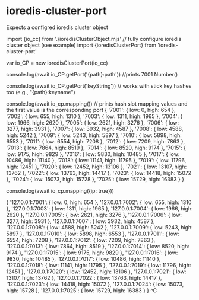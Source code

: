 # ioredis-cluster-port

Expects a configred ioredis cluster object

import {io_cc} from './ioredisClusterObject.mjs' // fully configure ioredis cluster object (see example)
import {ioredisClusterPort} from 'ioredis-cluster-port'

var io_CP = new ioredisClusterPort(io_cc)

console.log(await io_CP.getPort('{path}:path'))
//prints 7001 Number()

console.log(await io_CP.getPort('keyString')) // works with stick key hashes too (e.g., "{path}:keyname")


console.log(await io_cp.mapping())
// prints hash slot mapping values and the first value is the corresponding port
{
  '7001': { low: 0, high: 654 },
  '7002': { low: 655, high: 1310 },
  '7003': { low: 1311, high: 1965 },
  '7004': { low: 1966, high: 2620 },
  '7005': { low: 2621, high: 3276 },
  '7006': { low: 3277, high: 3931 },
  '7007': { low: 3932, high: 4587 },
  '7008': { low: 4588, high: 5242 },
  '7009': { low: 5243, high: 5897 },
  '7010': { low: 5898, high: 6553 },
  '7011': { low: 6554, high: 7208 },
  '7012': { low: 7209, high: 7863 },
  '7013': { low: 7864, high: 8519 },
  '7014': { low: 8520, high: 9174 },
  '7015': { low: 9175, high: 9829 },
  '7016': { low: 9830, high: 10485 },
  '7017': { low: 10486, high: 11140 },
  '7018': { low: 11141, high: 11795 },
  '7019': { low: 11796, high: 12451 },
  '7020': { low: 12452, high: 13106 },
  '7021': { low: 13107, high: 13762 },
  '7022': { low: 13763, high: 14417 },
  '7023': { low: 14418, high: 15072 },
  '7024': { low: 15073, high: 15728 },
  '7025': { low: 15729, high: 16383 }
}


console.log(await io_cp.mapping({ip: true}))

{
  '127.0.0.1:7001': { low: 0, high: 654 },
  '127.0.0.1:7002': { low: 655, high: 1310 },
  '127.0.0.1:7003': { low: 1311, high: 1965 },
  '127.0.0.1:7004': { low: 1966, high: 2620 },
  '127.0.0.1:7005': { low: 2621, high: 3276 },
  '127.0.0.1:7006': { low: 3277, high: 3931 },
  '127.0.0.1:7007': { low: 3932, high: 4587 },
  '127.0.0.1:7008': { low: 4588, high: 5242 },
  '127.0.0.1:7009': { low: 5243, high: 5897 },
  '127.0.0.1:7010': { low: 5898, high: 6553 },
  '127.0.0.1:7011': { low: 6554, high: 7208 },
  '127.0.0.1:7012': { low: 7209, high: 7863 },
  '127.0.0.1:7013': { low: 7864, high: 8519 },
  '127.0.0.1:7014': { low: 8520, high: 9174 },
  '127.0.0.1:7015': { low: 9175, high: 9829 },
  '127.0.0.1:7016': { low: 9830, high: 10485 },
  '127.0.0.1:7017': { low: 10486, high: 11140 },
  '127.0.0.1:7018': { low: 11141, high: 11795 },
  '127.0.0.1:7019': { low: 11796, high: 12451 },
  '127.0.0.1:7020': { low: 12452, high: 13106 },
  '127.0.0.1:7021': { low: 13107, high: 13762 },
  '127.0.0.1:7022': { low: 13763, high: 14417 },
  '127.0.0.1:7023': { low: 14418, high: 15072 },
  '127.0.0.1:7024': { low: 15073, high: 15728 },
  '127.0.0.1:7025': { low: 15729, high: 16383 }
}
^C
